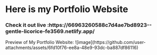<h1>Here is my Portfolio Website</h1>
<h3>Check it out live :https://66963260588c7d4ae7bd8923--gentle-licorice-fe3569.netlify.app/
</h3>
Preview of My Portfolio Website:
![image](https://github.com/user-attachments/assets/6fd10f76-ee8a-48e9-93dc-ba887df86116)

